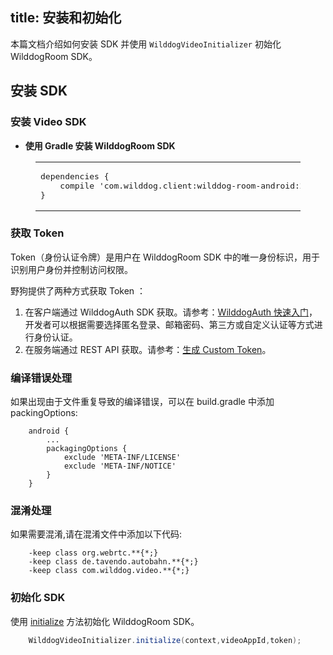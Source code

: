 title: 安装和初始化
---

本篇文档介绍如何安装 SDK 并使用 `WilddogVideoInitializer` 初始化 WilddogRoom SDK。


## 安装 SDK
### 安装 Video SDK

- **使用 Gradle 安装 WilddogRoom SDK**
<figure class="highlight java"><table><tbody><tr><td class="code"><pre><div class="line">dependencies { </div><div class="line">    compile <span class="string">&apos;com.wilddog.client:wilddog-room-android:<span class="room_android_v">2.0.0-beta</span>&apos;</span></div><div class="line">}</div></pre></td></tr></tbody></table></figure>

### 获取 Token
Token（身份认证令牌）是用户在 WilddogRoom SDK 中的唯一身份标识，用于识别用户身份并控制访问权限。

野狗提供了两种方式获取 Token ：
1. 在客户端通过 WilddogAuth SDK 获取。请参考：[WilddogAuth 快速入门](/auth/Android/quickstart.html)，
开发者可以根据需要选择匿名登录、邮箱密码、第三方或自定义认证等方式进行身份认证。
2. 在服务端通过 REST API 获取。请参考：[生成 Custom Token](/auth/Server/server.html#生成-Custom-Token)。

### 编译错误处理
如果出现由于文件重复导致的编译错误，可以在 build.gradle 中添加 packingOptions:

```
	android {
	    ...
	    packagingOptions {
	        exclude 'META-INF/LICENSE'
	        exclude 'META-INF/NOTICE'
	    }
	}
```

### 混淆处理
  如果需要混淆,请在混淆文件中添加以下代码:

```
	-keep class org.webrtc.**{*;}
	-keep class de.tavendo.autobahn.**{*;}
	-keep class com.wilddog.video.**{*;}
```

### 初始化 SDK

使用 [initialize](/conference/Android/api/wilddog-video-initializer.html#initialize-context-videoAppId-token) 方法初始化 WilddogRoom SDK。

```java
	WilddogVideoInitializer.initialize(context,videoAppId,token);
```






  

